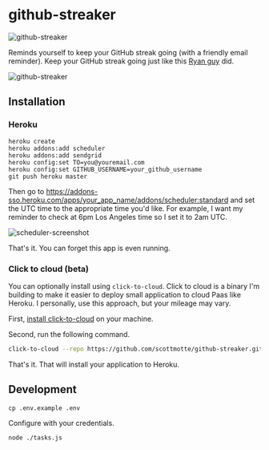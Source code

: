 # github-streaker

![github-streaker](https://raw.github.com/scottmotte/github-streaker/master/github-streaker.png)

Reminds yourself to keep your GitHub streak going (with a friendly email reminder).
Keep your GitHub streak going just like this [Ryan guy](https://ryanseys.com/blog/177-days-of-github/) did.

![github-streaker](https://raw.github.com/scottmotte/github-streaker/master/current-streak.png)

## Installation

### Heroku

```
heroku create
heroku addons:add scheduler
heroku addons:add sendgrid
heroku config:set TO=you@youremail.com
heroku config:set GITHUB_USERNAME=your_github_username
git push heroku master
```

Then go to <https://addons-sso.heroku.com/apps/your_app_name/addons/scheduler:standard> and set the UTC time to the appropriate time you'd like. For example, I want my reminder to check at 6pm Los Angeles time so I set it to 2am UTC.

![scheduler-screenshot](https://raw.github.com/scottmotte/github-streaker/master/scheduler-screenshot.png)

That's it. You can forget this app is even running.

### Click to cloud (beta)

You can optionally install using `click-to-cloud`. Click to cloud is a binary I'm building to make it easier to deploy
small application to cloud Paas like Heroku. I personally, use this approach, but your mileage may vary. 

First, [install click-to-cloud](https://github.com/scottmotte/click-to-cloud#installation) on your machine.

Second, run the following command.

```bash
click-to-cloud --repo https://github.com/scottmotte/github-streaker.git
```

That's it. That will install your application to Heroku.

## Development

```
cp .env.example .env
```

Configure with your credentials.

```
node ./tasks.js
```


